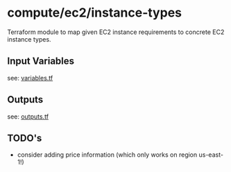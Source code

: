 # compute/ec2/instance-types

Terraform module to map given EC2 instance requirements to concrete EC2 instance types.

## Input Variables

see: [variables.tf](variables.tf)

## Outputs

see: [outputs.tf](outputs.tf)

## TODO's 

* consider adding price information (which only works on region us-east-1!)
